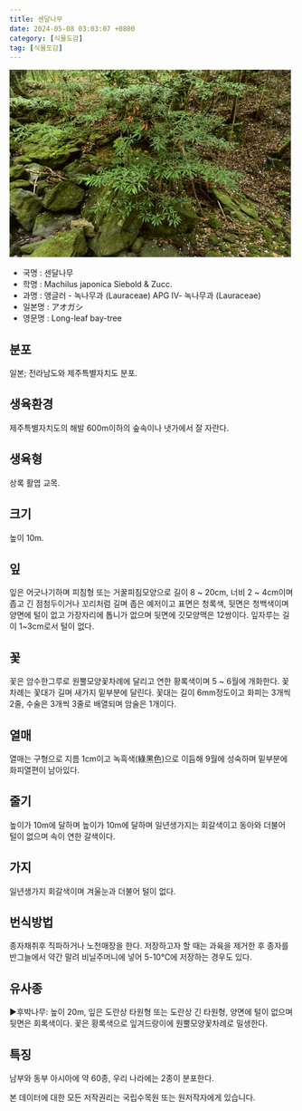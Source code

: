 ```yaml
---
title: 센달나무
date: 2024-05-08 03:03:07 +0800
category: [식물도감]
tag: [식물도감]
---
```




![센달나무](/assets/img/fileUpload/plants/basic/Lauraceae/Machilus/11548/11548_2020_2_th2.JPG)
- 국명 : 센달나무
- 학명 : Machilus japonica Siebold & Zucc.
- 과명 : 앵글러 - 녹나무과 (Lauraceae) APG Ⅳ- 녹나무과 (Lauraceae)
- 일본명 : アオガシ
- 영문명 : Long-leaf bay-tree


## 분포
일본; 전라남도와 제주특별자치도 분포.
## 생육환경
제주특별자치도의 해발 600m이하의 숲속이나 냇가에서 잘 자란다.
## 생육형
상록 활엽 교목.
## 크기
높이 10m. 
## 잎
잎은 어긋나기하며 피침형 또는 거꿀피침모양으로 길이 8 ~ 20cm, 너비 2 ~ 4cm이며 좁고 긴 점첨두이거나 꼬리처럼 길며 좁은 예저이고 표면은 청록색, 뒷면은 청백색이며 양면에 털이 없고 가장자리에 톱니가 없으며 뒷면에 깃모양맥은 12쌍이다. 잎자루는 길이 1~3cm로서 털이 없다.
## 꽃
꽃은 암수한그루로 원뿔모양꽃차례에 달리고 연한 황록색이며 5 ~ 6월에 개화한다. 꽃차례는 꽃대가 길며 새가지 밑부분에 달린다. 꽃대는 길이 6mm정도이고 화피는 3개씩 2줄, 수술은 3개씩 3줄로 배열되며 암술은 1개이다.
## 열매
열매는 구형으로 지름 1cm이고 녹흑색(綠黑色)으로 이듬해 9월에 성숙하며 밑부분에 화피열편이 남아있다.
## 줄기
높이가 10m에 달하며 높이가 10m에 달하며 일년생가지는 회갈색이고 동아와 더불어 털이 없으며 속이 연한 갈색이다.
## 가지
일년생가지 회갈색이며 겨울눈과 더불어 털이 없다.
## 번식방법
종자채취후 직파하거나 노천매장을 한다. 저장하고자 할 때는 과육을 제거한 후 종자를 반그늘에서 약간 말려 비닐주머니에 넣어 5-10℃에 저장하는 경우도 있다.
## 유사종
▶후박나무: 높이 20m, 잎은 도란상 타원형 또는 도란상 긴 타원형, 양면에 털이 없으며 뒷면은 회록색이다. 꽃은 황록색으로 잎겨드랑이에 원뿔모양꽃차례로 밀생한다.
## 특징
남부와 동부 아시아에 약 60종, 우리 나라에는 2종이 분포한다.






본 데이터에 대한 모든 저작권리는 국립수목원 또는 원저작자에게 있습니다.
